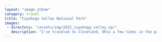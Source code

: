```yaml
---
layout: "image_album"
category: travel
title: "Cuyahoga Valley National Park"
images:
 - directory: "/assets/img/2021_cuyahoga_valley_np/"
   description: "I've traveled to Cleveland, Ohio a few times in the past three years since my mom, brother, sister-in-law, and nephew live (now past-tense!) there but it was only this most recent and perhaps final trip out there that I finally got out to the nearby national park in Cuyahoga Valley. The word I can best use to describe it is lush. The beaver marsh was probably my favorite part - I learned that this area was restored not long ago. The Brandywine Falls are apparently quite popular as well, and understandbly so. Thanks to the friendly ranger at the entrance for mapping out a good route for me!"
---
```

